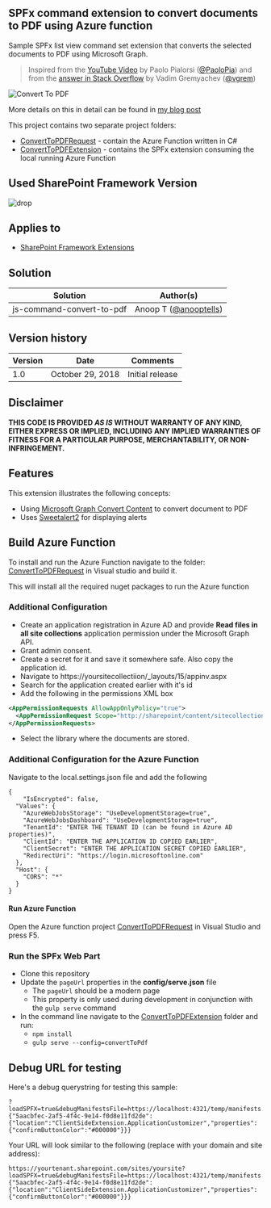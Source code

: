 ## SPFx command extension to convert documents to PDF using Azure function

Sample SPFx list view command set extension that converts the selected documents to PDF using Microsoft Graph.
> Inspired from the [YouTube Video](https://www.youtube.com/watch?v=syEYHYYUps8) by Paolo Pialorsi ([@PaoloPia](https://twitter.com/PaoloPia)) and from the [answer in Stack Overflow](https://stackoverflow.com/questions/51493302/whats-the-easiest-way-to-fetch-a-sharepoint-file-by-a-path-from-the-microsoft-g) by Vadim Gremyachev ([@vgrem](https://twitter.com/vgrem))

![Convert To PDF](./demo/convert-docs-to-pdf.gif)

More details on this in detail can be found in [my blog post](https://medium.com/@anoopt/spfx-extension-convert-to-pdf-16d4135bda92)

This project contains two separate project folders:

* [ConvertToPDFRequest](./ConvertToPDFRequest) - contain the Azure Function written in C#
* [ConvertToPDFExtension](./ConvertToPDFExtension) - contains the SPFx extension consuming the local running Azure Function

## Used SharePoint Framework Version
![drop](https://img.shields.io/badge/version-1.6-green.svg)

## Applies to

* [SharePoint Framework Extensions](https://docs.microsoft.com/en-us/sharepoint/dev/spfx/extensions/overview-extensions)

## Solution

Solution|Author(s)
--------|---------
js-command-convert-to-pdf | Anoop T ([@anooptells](https://twitter.com/anooptells))

## Version history

Version|Date|Comments
-------|----|--------
1.0|October 29, 2018|Initial release

## Disclaimer
**THIS CODE IS PROVIDED *AS IS* WITHOUT WARRANTY OF ANY KIND, EITHER EXPRESS OR IMPLIED, INCLUDING ANY IMPLIED WARRANTIES OF FITNESS FOR A PARTICULAR PURPOSE, MERCHANTABILITY, OR NON-INFRINGEMENT.**

## Features
This extension illustrates the following concepts:
* Using [Microsoft Graph Convert Content](https://developer.microsoft.com/en-us/graph/docs/api-reference/v1.0/api/driveitem_get_content_format) to convert document to PDF
* Uses [Sweetalert2](https://sweetalert2.github.io/) for displaying alerts

## Build Azure Function

To install and run the Azure Function navigate to the folder: [ConvertToPDFRequest](./ConvertToPDFRequest) in Visual studio and build it.

This will install all the required nuget packages to run the Azure function

### Additional Configuration

* Create an application registration in Azure AD and provide **Read files in all site collections** application permission under the Microsoft Graph API.
* Grant admin consent.
* Create a secret for it and save it somewhere safe. Also copy the application id.
* Navigate to https://yoursitecollectiion/_layouts/15/appinv.aspx
* Search for the application created earlier with it's id
* Add the following in the permissions XML box
```xml
<AppPermissionRequests AllowAppOnlyPolicy="true">
  <AppPermissionRequest Scope="http://sharepoint/content/sitecollection/web/list" Right="FullControl"/>
</AppPermissionRequests>
```
* Select the library where the documents are stored.

### Additional Configuration for the Azure Function

Navigate to the local.settings.json file and add the following

```jS
{
    "IsEncrypted": false,
  "Values": {
    "AzureWebJobsStorage": "UseDevelopmentStorage=true",
    "AzureWebJobsDashboard": "UseDevelopmentStorage=true",
    "TenantId": "ENTER THE TENANT ID (can be found in Azure AD properties)",
    "ClientId": "ENTER THE APPLICATION ID COPIED EARLIER",
    "ClientSecret": "ENTER THE APPLICATION SECRET COPIED EARLIER",
    "RedirectUri": "https://login.microsoftonline.com"
  },
  "Host": {
    "CORS": "*"
  }
}
```

#### Run Azure Function

Open the Azure function project [ConvertToPDFRequest](./ConvertToPDFRequest) in Visual Studio and press F5.

### Run the SPFx Web Part

- Clone this repository
- Update the `pageUrl` properties in the **config/serve.json** file
  - The `pageUrl` should be a modern page
  - This property is only used during development in conjunction with the `gulp serve` command
- In the command line navigate to the [ConvertToPDFExtension](./ConvertToPDFExtension) folder and run:
  - `npm install`
  - `gulp serve --config=convertToPdf`

## Debug URL for testing

Here's a debug querystring for testing this sample:

```
?loadSPFX=true&debugManifestsFile=https://localhost:4321/temp/manifests.js&customActions={"5aacbfec-2af5-4f4c-9e14-f0d8e11fd2de":{"location":"ClientSideExtension.ApplicationCustomizer","properties":{"confirmButtonColor":"#000000"}}}
```

Your URL will look similar to the following (replace with your domain and site address):
```
https://yourtenant.sharepoint.com/sites/yoursite?loadSPFX=true&debugManifestsFile=https://localhost:4321/temp/manifests.js&customActions={"5aacbfec-2af5-4f4c-9e14-f0d8e11fd2de":{"location":"ClientSideExtension.ApplicationCustomizer","properties":{"confirmButtonColor":"#000000"}}}
  
